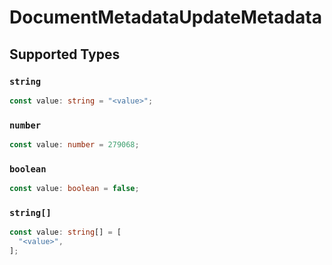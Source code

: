 # DocumentMetadataUpdateMetadata


## Supported Types

### `string`

```typescript
const value: string = "<value>";
```

### `number`

```typescript
const value: number = 279068;
```

### `boolean`

```typescript
const value: boolean = false;
```

### `string[]`

```typescript
const value: string[] = [
  "<value>",
];
```

